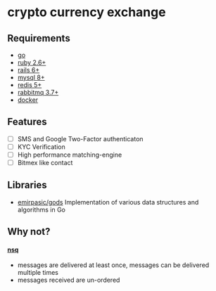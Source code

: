# crypto currency exchange

## Requirements

* [go](https://golang.org/)
* [ruby 2.6+](https://www.ruby-lang.org/en/)
* [rails 6+](https://rubyonrails.org/)
* [mysql 8+](https://www.mysql.com/cn/)
* [redis 5+](https://redis.io/)
* [rabbitmq 3.7+](https://www.rabbitmq.com/)
* [docker](https://www.docker.com/)

## Features

* [ ] SMS and Google Two-Factor authenticaton
* [ ] KYC Verification
* [ ] High performance matching-engine
* [ ] Bitmex like contact

## Libraries

* [emirpasic/gods](https://github.com/emirpasic/gods) Implementation of various data structures and algorithms in Go

## Why not?

#### [nsq](https://nsq.io/overview/features_and_guarantees.html)

* messages are delivered at least once, messages can be delivered multiple times
* messages received are un-ordered
